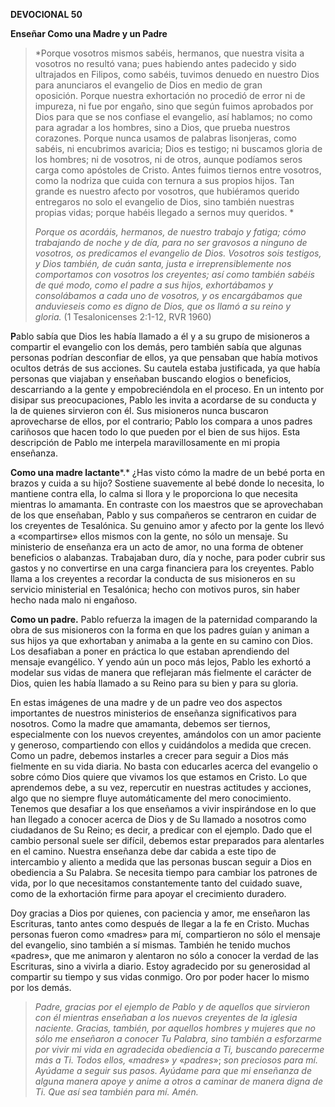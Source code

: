 **DEVOCIONAL 50**

**Enseñar Como una Madre y un Padre**

> *Porque vosotros mismos sabéis, hermanos, que nuestra visita a
> vosotros no resultó vana; pues habiendo antes padecido y sido
> ultrajados en Filipos, como sabéis, tuvimos denuedo en nuestro Dios
> para anunciaros el evangelio de Dios en medio de gran
> oposición. Porque nuestra exhortación no procedió de error ni de
> impureza, ni fue por engaño, sino que según fuimos aprobados por Dios
> para que se nos confiase el evangelio, así hablamos; no como para
> agradar a los hombres, sino a Dios, que prueba nuestros
> corazones. Porque nunca usamos de palabras lisonjeras, como sabéis, ni
> encubrimos avaricia; Dios es testigo; ni buscamos gloria de los
> hombres; ni de vosotros, ni de otros, aunque podíamos seros carga como
> apóstoles de Cristo. Antes fuimos tiernos entre vosotros, como la
> nodriza que cuida con ternura a sus propios hijos. Tan grande es
> nuestro afecto por vosotros, que hubiéramos querido entregaros no solo
> el evangelio de Dios, sino también nuestras propias vidas; porque
> habéis llegado a sernos muy queridos. *
>
> *Porque os acordáis, hermanos, de nuestro trabajo y fatiga; cómo
> trabajando de noche y de día, para no ser gravosos a ninguno de
> vosotros, os predicamos el evangelio de Dios. Vosotros sois testigos,
> y Dios también, de cuán santa, justa e irreprensiblemente nos
> comportamos con vosotros los creyentes; así como también sabéis de qué
> modo, como el padre a sus hijos, exhortábamos y consolábamos a cada
> uno de vosotros, y os encargábamos que anduvieseis como es digno de
> Dios, que os llamó a su reino y gloria.* (1 Tesalonicenses 2:1-12, RVR
> 1960)

**P**ablo sabía que Dios les había llamado a él y a su grupo de
misioneros a compartir el evangelio con los demás, pero también sabía
que algunas personas podrían desconfiar de ellos, ya que pensaban que
había motivos ocultos detrás de sus acciones. Su cautela estaba
justificada, ya que había personas que viajaban y enseñaban buscando
elogios o beneficios, descarriando a la gente y empobreciéndola en el
proceso. En un intento por disipar sus preocupaciones, Pablo les invita
a acordarse de su conducta y la de quienes sirvieron con él. Sus
misioneros nunca buscaron aprovecharse de ellos, por el contrario; Pablo
los compara a unos padres cariñosos que hacen todo lo que pueden por el
bien de sus hijos. Esta descripción de Pablo me interpela
maravillosamente en mi propia enseñanza.

**Como una madre lactante***.* ¿Has visto cómo la madre de un bebé porta
en brazos y cuida a su hijo? Sostiene suavemente al bebé donde lo
necesita, lo mantiene contra ella, lo calma si llora y le proporciona lo
que necesita mientras lo amamanta. En contraste con los maestros que se
aprovechaban de los que enseñaban, Pablo y sus compañeros se centraron
en cuidar de los creyentes de Tesalónica. Su genuino amor y afecto por
la gente los llevó a «compartirse» ellos mismos con la gente, no sólo un
mensaje. Su ministerio de enseñanza era un acto de amor, no una forma de
obtener beneficios o alabanzas. Trabajaban duro, día y noche, para poder
cubrir sus gastos y no convertirse en una carga financiera para los
creyentes. Pablo llama a los creyentes a recordar la conducta de sus
misioneros en su servicio ministerial en Tesalónica; hecho con motivos
puros, sin haber hecho nada malo ni engañoso.

**Como un padre.** Pablo refuerza la imagen de la paternidad comparando
la obra de sus misioneros con la forma en que los padres guían y animan
a sus hijos ya que exhortaban y animaba a la gente en su camino con
Dios. Los desafiaban a poner en práctica lo que estaban aprendiendo del
mensaje evangélico. Y yendo aún un poco más lejos, Pablo les exhortó a
modelar sus vidas de manera que reflejaran más fielmente el carácter de
Dios, quien les había llamado a su Reino para su bien y para su gloria.

En estas imágenes de una madre y de un padre veo dos aspectos
importantes de nuestros ministerios de enseñanza significativos para
nosotros. Como la madre que amamanta, debemos ser tiernos, especialmente
con los nuevos creyentes, amándolos con un amor paciente y generoso,
compartiendo con ellos y cuidándolos a medida que crecen. Como un padre,
debemos instarles a crecer para seguir a Dios más fielmente en su vida
diaria. No basta con educarles acerca del evangelio o sobre cómo Dios
quiere que vivamos los que estamos en Cristo. Lo que aprendemos debe, a
su vez, repercutir en nuestras actitudes y acciones, algo que no siempre
fluye automáticamente del mero conocimiento. Tenemos que desafiar a los
que enseñamos a vivir inspirándose en lo que han llegado a conocer
acerca de Dios y de Su llamado a nosotros como ciudadanos de Su Reino;
es decir, a predicar con el ejemplo. Dado que el cambio personal suele
ser difícil, debemos estar preparados para alentarles en el camino.
Nuestra enseñanza debe dar cabida a este tipo de intercambio y aliento a
medida que las personas buscan seguir a Dios en obediencia a Su Palabra.
Se necesita tiempo para cambiar los patrones de vida, por lo que
necesitamos constantemente tanto del cuidado suave, como de la
exhortación firme para apoyar el crecimiento duradero.

Doy gracias a Dios por quienes, con paciencia y amor, me enseñaron las
Escrituras, tanto antes como después de llegar a la fe en Cristo. Muchas
personas fueron como «madres» para mí, compartieron no sólo el mensaje
del evangelio, sino también a sí mismas. También he tenido muchos
«padres», que me animaron y alentaron no sólo a conocer la verdad de las
Escrituras, sino a vivirla a diario. Estoy agradecido por su generosidad
al compartir su tiempo y sus vidas conmigo. Oro por poder hacer lo mismo
por los demás.

> *Padre, gracias por el ejemplo de Pablo y de aquellos que sirvieron
> con él mientras enseñaban a los nuevos creyentes de la iglesia
> naciente. Gracias, también, por aquellos hombres y mujeres que no sólo
> me enseñaron a conocer Tu Palabra, sino también a esforzarme por vivir
> mi vida en agradecida obediencia a Ti, buscando parecerme más a Ti.
> Todos ellos,* «*madres*» *y* «*padres*»; *son preciosos para mí.
> Ayúdame a seguir sus pasos. Ayúdame para que mi enseñanza de alguna
> manera apoye y anime a otros a caminar de manera digna de Ti. Que así
> sea también para mí. Amén.*
